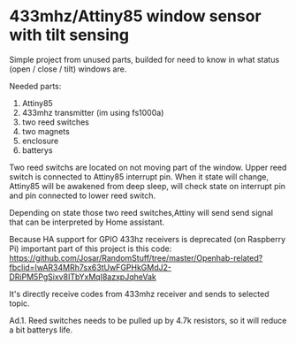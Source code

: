 # 433mhz/Attiny85 window sensor with tilt sensing


Simple project from unused parts, builded for need to know in what status (open / close / tilt) windows are.


Needed parts:

1. Attiny85
2. 433mhz transmitter  (im using fs1000a)
3. two reed switches
4. two magnets
5. enclosure
6. batterys


Two reed switchs are located on not moving part of the window.
Upper reed switch is connected to Attiny85 interrupt pin. When it state will change,  Attiny85 will be awakened  from deep sleep,  will check
state on interrupt pin and pin connected to lower reed switch.

Depending on state those two reed switches,Attiny will send send signal that can be interpreted by Home assistant.

Because HA support for GPIO 433hz receivers is deprecated (on Raspberry Pi) important part of this project is this code:
https://github.com/Josar/RandomStuff/tree/master/Openhab-related?fbclid=IwAR34MRh7sx63tUwFGPHkGMdJ2-DRiPM5PgSixv8ITbYxMqI8azxpJqheVak

It's directly receive codes from 433mhz receiver and sends to selected topic.


Ad.1. Reed switches needs to be pulled up by 4.7k resistors, so it will reduce a bit batterys life.
